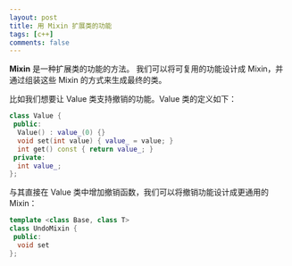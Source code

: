 ```yaml
---
layout: post
title: 用 Mixin 扩展类的功能
tags: [c++]
comments: false
---
```


**Mixin** 是一种扩展类的功能的方法。
我们可以将可复用的功能设计成 Mixin，并通过组装这些 Mixin 的方式来生成最终的类。

<!--more-->

比如我们想要让 Value 类支持撤销的功能。Value 类的定义如下：

```cpp
class Value {
 public:
  Value() : value_(0) {}
  void set(int value) { value_ = value; }
  int get() const { return value_; }
 private:
  int value_;
};
```

与其直接在 Value 类中增加撤销函数，我们可以将撤销功能设计成更通用的 Mixin：

```cpp
template <class Base, class T>
class UndoMixin {
 public:
  void set
};
```
